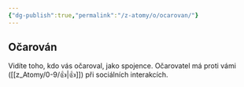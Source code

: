 ```yaml
---
{"dg-publish":true,"permalink":"/z-atomy/o/ocarovan/"}
---
```


## Očarován
Vidíte toho, kdo vás očaroval, jako spojence. Očarovatel má proti vámi ([[z_Atomy/0-9/👍\|👍]]) při sociálních interakcích.